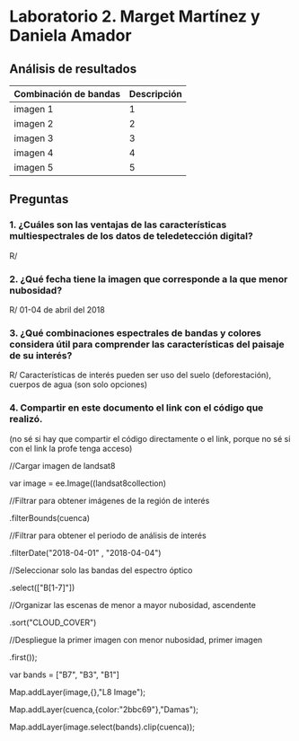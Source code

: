 # **Laboratorio 2.  Marget Martínez y Daniela Amador**

## Análisis de resultados
| Combinación de bandas | Descripción |
| ------------------ | -------------- |
| imagen 1 | 1 |
| imagen 2 | 2 |
| imagen 3 | 3 |
| imagen 4 | 4 |
| imagen 5 | 5 |

## Preguntas
### 1. ¿Cuáles son las ventajas de las características multiespectrales de los datos de teledetección digital?

R/

### 2. ¿Qué fecha tiene la imagen que corresponde a la que menor nubosidad?

R/ 01-04 de abril del 2018

### 3. ¿Qué combinaciones espectrales de bandas y colores considera útil para comprender las características del paisaje de su interés?

R/ Características de interés pueden ser uso del suelo (deforestación), cuerpos de agua (son solo opciones)

### 4. Compartir en este documento el link con el código que realizó.
(no sé si hay que compartir el código directamente o el link, porque no sé si con el link la profe tenga acceso)

//Cargar imagen de landsat8

var image = ee.Image((landsat8collection)

//Filtrar para obtener imágenes de la región de interés

  .filterBounds(cuenca)
  
  //Filtrar para obtener el periodo de análisis de interés
  
  .filterDate("2018-04-01" , "2018-04-04")
  
  //Seleccionar solo las bandas del espectro óptico
  
  .select(["B[1-7]"])
  
  //Organizar las escenas de menor a mayor nubosidad, ascendente
  
  .sort("CLOUD_COVER")
  
  //Despliegue la primer imagen con menor nubosidad, primer imagen
  
  .first());
  
  
var bands = ["B7", "B3", "B1"]  

  Map.addLayer(image,{},"L8 Image");
  
  Map.addLayer(cuenca,{color:"2bbc69"},"Damas");
  
  Map.addLayer(image.select(bands).clip(cuenca));
